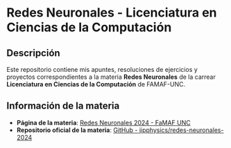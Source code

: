 # Redes Neuronales - Licenciatura en Ciencias de la Computación

## Descripción

Este repositorio contiene mis apuntes, resoluciones de ejercicios y proyectos correspondientes a la materia **Redes Neuronales** de la carrear **Licenciatura en Ciencias de la Computación** de FAMAF-UNC.

## Información de la materia

- **Página de la materia**: [Redes Neuronales 2024 - FaMAF UNC](https://www.famaf.unc.edu.ar/~ftamarit/redes2024/)
- **Repositorio oficial de la materia**: [GitHub - jipphysics/redes-neuronales-2024](https://github.com/jipphysics/redes-neuronales-2024)
